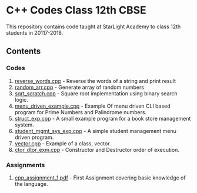 # C++ Codes Class 12th CBSE
This repository contains code taught at StarLight Academy to class 12th students in 20117-2018.

## Contents
### Codes
1. [reverse_words.cpp](https://github.com/StarLight-Academy/cpp-codes/blob/master/reverse_words.cpp) - Reverse the words of a string and print result
2. [random_arr.cpp](https://github.com/StarLight-Academy/cpp-codes/blob/master/random_arr.cpp) - Generate array of random numbers
3. [sqrt_scratch.cpp](https://github.com/StarLight-Academy/cpp-codes/blob/master/sqrt_scratch.cpp) - Square root implementation using binary search logic.
4. [menu_driven_example.cpp](https://github.com/StarLight-Academy/cpp-codes/blob/master/menu_driven_example.cpp) - Example Of menu driven CLI based program for Prime Numbers and Palindrome numbers.
5. [struct_exp.cpp](https://github.com/StarLight-Academy/cpp-codes/blob/master/struct_exp.cpp) - A small example program for a book store management system.
6. [student_mgmt_sys_exp.cpp](https://github.com/StarLight-Academy/cpp-codes/blob/master/student_mgmt_sys_exp.cpp) - A simple student management menu driven program.
7. [vector.cpp](https://github.com/StarLight-Academy/cpp-codes/blob/master/vector.cpp) - Example of a class, vector.
8. [ctor_dtor_exm.cpp](https://github.com/StarLight-Academy/cpp-codes/blob/master/ctor_dtor_exm.cpp) - Constructor and Destructor order of execution.

### Assignments
1. [cpp_assignment_1.pdf](https://github.com/StarLight-Academy/cpp-codes/blob/master/assignments/cpp_assignment_1.pdf) - First Assignment covering basic knowledge of the language.
